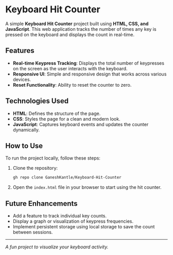 # Keyboard Hit Counter

A simple **Keyboard Hit Counter** project built using **HTML, CSS, and JavaScript**. This web application tracks the number of times any key is pressed on the keyboard and displays the count in real-time.

## Features
- **Real-time Keypress Tracking**: Displays the total number of keypresses on the screen as the user interacts with the keyboard.
- **Responsive UI**: Simple and responsive design that works across various devices.
- **Reset Functionality**: Ability to reset the counter to zero.

## Technologies Used
- **HTML**: Defines the structure of the page.
- **CSS**: Styles the page for a clean and modern look.
- **JavaScript**: Captures keyboard events and updates the counter dynamically.

## How to Use
To run the project locally, follow these steps:
1. Clone the repository:
    ```bash
   gh repo clone GaneshKantle/Keyboard-Hit-Counter
    ```
2. Open the `index.html` file in your browser to start using the hit counter.

## Future Enhancements
- Add a feature to track individual key counts.
- Display a graph or visualization of keypress frequencies.
- Implement persistent storage using local storage to save the count between sessions.

---
*A fun project to visualize your keyboard activity.*

